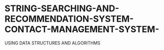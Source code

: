 # STRING-SEARCHING-AND-RECOMMENDATION-SYSTEM-CONTACT-MANAGEMENT-SYSTEM-
USING DATA STRUCTURES AND ALGORITHMS 
